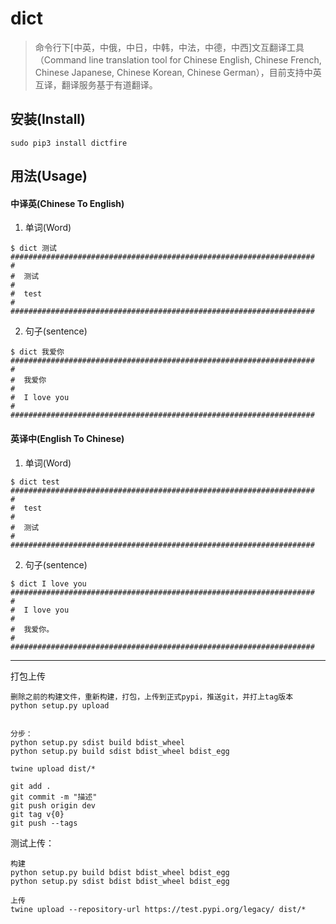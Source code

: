# dict

>命令行下[中英，中俄，中日，中韩，中法，中德，中西]文互翻译工具（Command line translation tool for Chinese English, 
Chinese French, Chinese Japanese, Chinese Korean, Chinese German），目前支持中英互译，翻译服务基于有道翻译。


## 安装(Install)

```
sudo pip3 install dictfire
```

## 用法(Usage)

#### 中译英(Chinese To English)

1. 单词(Word)
```
$ dict 测试
####################################################################
#  
#  测试 
#  
#  test
#
####################################################################
```

2. 句子(sentence)
```
$ dict 我爱你
####################################################################
#  
#  我爱你
#  
#  I love you
#
####################################################################
```

#### 英译中(English To Chinese)
1. 单词(Word)
```
$ dict test
####################################################################
#  
#  test
#  
#  测试
#  
####################################################################
```

2. 句子(sentence)
```
$ dict I love you
####################################################################
#  
#  I love you
#
#  我爱你。
#
####################################################################
```
***


打包上传
```
删除之前的构建文件，重新构建，打包，上传到正式pypi，推送git，并打上tag版本
python setup.py upload


分步：
python setup.py sdist build bdist_wheel
python setup.py build sdist bdist_wheel bdist_egg

twine upload dist/*

git add .
git commit -m "描述"
git push origin dev
git tag v{0}
git push --tags
```

测试上传：
```
构建
python setup.py build bdist bdist_wheel bdist_egg
python setup.py sdist bdist bdist_wheel bdist_egg

上传
twine upload --repository-url https://test.pypi.org/legacy/ dist/*
```

